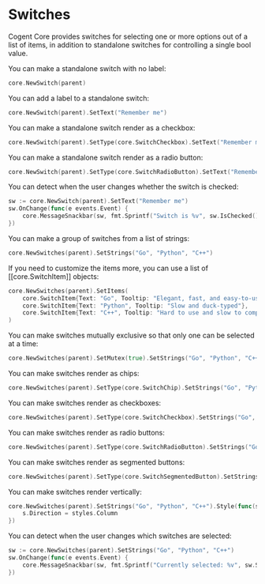 # Switches

Cogent Core provides switches for selecting one or more options out of a list of items, in addition to standalone switches for controlling a single bool value.

You can make a standalone switch with no label:

```Go
core.NewSwitch(parent)
```

You can add a label to a standalone switch:

```Go
core.NewSwitch(parent).SetText("Remember me")
```

You can make a standalone switch render as a checkbox:

```Go
core.NewSwitch(parent).SetType(core.SwitchCheckbox).SetText("Remember me")
```

You can make a standalone switch render as a radio button:

```Go
core.NewSwitch(parent).SetType(core.SwitchRadioButton).SetText("Remember me")
```

You can detect when the user changes whether the switch is checked:

```Go
sw := core.NewSwitch(parent).SetText("Remember me")
sw.OnChange(func(e events.Event) {
    core.MessageSnackbar(sw, fmt.Sprintf("Switch is %v", sw.IsChecked()))
})
```

You can make a group of switches from a list of strings:

```Go
core.NewSwitches(parent).SetStrings("Go", "Python", "C++")
```

If you need to customize the items more, you can use a list of [[core.SwitchItem]] objects:

```Go
core.NewSwitches(parent).SetItems(
    core.SwitchItem{Text: "Go", Tooltip: "Elegant, fast, and easy-to-use"},
    core.SwitchItem{Text: "Python", Tooltip: "Slow and duck-typed"},
    core.SwitchItem{Text: "C++", Tooltip: "Hard to use and slow to compile"},
)
```

You can make switches mutually exclusive so that only one can be selected at a time:

```Go
core.NewSwitches(parent).SetMutex(true).SetStrings("Go", "Python", "C++")
```

You can make switches render as chips:

```Go
core.NewSwitches(parent).SetType(core.SwitchChip).SetStrings("Go", "Python", "C++")
```

You can make switches render as checkboxes:

```Go
core.NewSwitches(parent).SetType(core.SwitchCheckbox).SetStrings("Go", "Python", "C++")
```

You can make switches render as radio buttons:

```Go
core.NewSwitches(parent).SetType(core.SwitchRadioButton).SetStrings("Go", "Python", "C++")
```

You can make switches render as segmented buttons:

```Go
core.NewSwitches(parent).SetType(core.SwitchSegmentedButton).SetStrings("Go", "Python", "C++")
```

You can make switches render vertically:

```Go
core.NewSwitches(parent).SetStrings("Go", "Python", "C++").Style(func(s *styles.Style) {
    s.Direction = styles.Column
})
```

You can detect when the user changes which switches are selected:

```Go
sw := core.NewSwitches(parent).SetStrings("Go", "Python", "C++")
sw.OnChange(func(e events.Event) {
    core.MessageSnackbar(sw, fmt.Sprintf("Currently selected: %v", sw.SelectedItems()))
})
```
